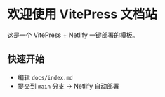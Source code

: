 # 欢迎使用 VitePress 文档站

这是一个 VitePress + Netlify 一键部署的模板。

## 快速开始

- 编辑 `docs/index.md`
- 提交到 `main` 分支 → Netlify 自动部署
